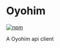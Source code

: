 # Oyohim

[![npm](https://img.shields.io/npm/v/oyohim?style=flat-square)](https://www.npmjs.com/package/oyohim)

A Oyohim api client
